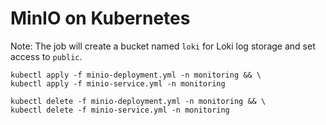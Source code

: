 # MinIO on Kubernetes

Note: The job will create a bucket named `loki` for Loki log storage and set access to `public`.

```shell
kubectl apply -f minio-deployment.yml -n monitoring && \
kubectl apply -f minio-service.yml -n monitoring
```

```shell
kubectl delete -f minio-deployment.yml -n monitoring && \
kubectl delete -f minio-service.yml -n monitoring
```